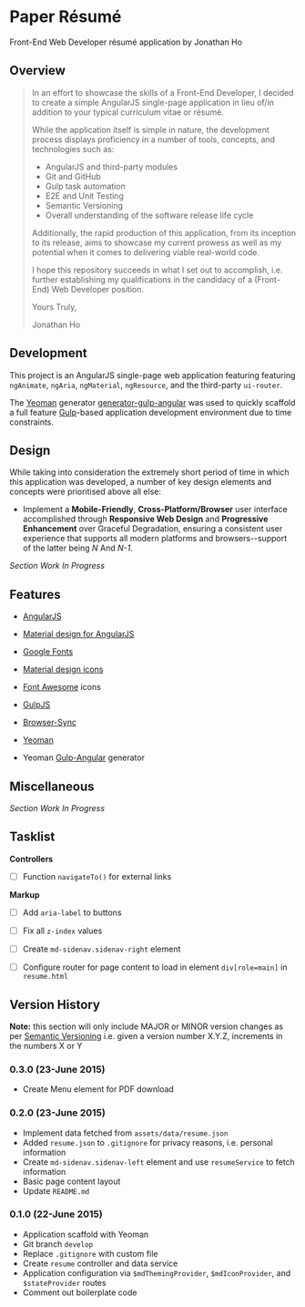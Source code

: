 # Paper Résumé

Front-End Web Developer résumé application by Jonathan Ho

## Overview

> In an effort to showcase the skills of a Front-End Developer, I decided to create a simple AngularJS single-page application in lieu of/in addition to your typical curriculum vitae or résumé.  
> 
> While the application itself is simple in nature, the development process displays proficiency in a number of tools, concepts, and technologies such as: 
> 
> * AngularJS and third-party modules
> * Git and GitHub 
> * Gulp task automation
> * E2E and Unit Testing
> * Semantic Versioning
> * Overall understanding of the software release life cycle
> 
> Additionally, the rapid production of this application, from its inception to its release, aims to showcase my current prowess as well as my potential when it comes to delivering viable real-world code.
>
> I hope this repository succeeds in what I set out to accomplish, i.e. further establishing my qualifications in the candidacy of a (Front-End) Web Developer position.
> 
> Yours Truly,
>
> Jonathan Ho


## Development

This project is an AngularJS single-page web application featuring featuring `ngAnimate`, `ngAria`, `ngMaterial`, `ngResource`, and the third-party `ui-router`.  

The [Yeoman](http://yeoman.io) generator [generator-gulp-angular](https://github.com/Swiip/generator-gulp-angular) was used to quickly scaffold a full feature [Gulp](gulpjs.com)-based application development environment due to time constraints.


## Design

While taking into consideration the extremely short period of time in which this application was developed, a number of key design elements and concepts were prioritised above all else:

 * Implement a **Mobile-Friendly**, **Cross-Platform/Browser** user interface accomplished through **Responsive Web Design** and **Progressive Enhancement** over Graceful Degradation, ensuring a consistent user experience that supports all modern platforms and browsers--support of the latter being *N* And *N-1*.


*Section Work In Progress*


## Features

* [AngularJS](https://angularjs.org)
* [Material design for AngularJS](https://material.angularjs.org)

* [Google Fonts](https://www.google.com/fonts)
* [Material design icons](http://google.github.io/material-design-icons/)
* [Font Awesome](https://github.com/FortAwesome/Font-Awesome) icons

* [GulpJS](http://gulpjs.com)
* [Browser-Sync](http://browsersync.io/)
* [Yeoman](http://yeoman.io)
* Yeoman [Gulp-Angular](https://github.com/Swiip/generator-gulp-angular) generator


## Miscellaneous

*Section Work In Progress*


## Tasklist

**Controllers**

 - [ ] Function `navigateTo()` for external links

**Markup**

 - [ ] Add `aria-label` to buttons
 - [ ] Fix all `z-index` values
 - [ ] Create `md-sidenav.sidenav-right` element
 - [ ] Configure router for page content to load in element `div[role=main]` in `resume.html`


## Version History

**Note:** this section will only include MAJOR or MINOR version changes as per [Semantic Versioning](http://semver.org) i.e. given a version number X.Y.Z, increments in the numbers X or Y

### 0.3.0 (23-June 2015)

* Create Menu element for PDF download

### 0.2.0 (23-June 2015)

* Implement data fetched from `assets/data/resume.json`
* Added `resume.json` to `.gitignore` for privacy reasons, i.e. personal information
* Create `md-sidenav.sidenav-left` element and use `resumeService` to fetch information
* Basic page content layout
* Update `README.md`

### 0.1.0 (22-June 2015)

* Application scaffold with Yeoman
* Git branch `develop`
* Replace `.gitignore` with custom file
* Create `resume` controller and data service
* Application configuration via `$mdThemingProvider`, `$mdIconProvider`, and `$stateProvider` routes
* Comment out boilerplate code